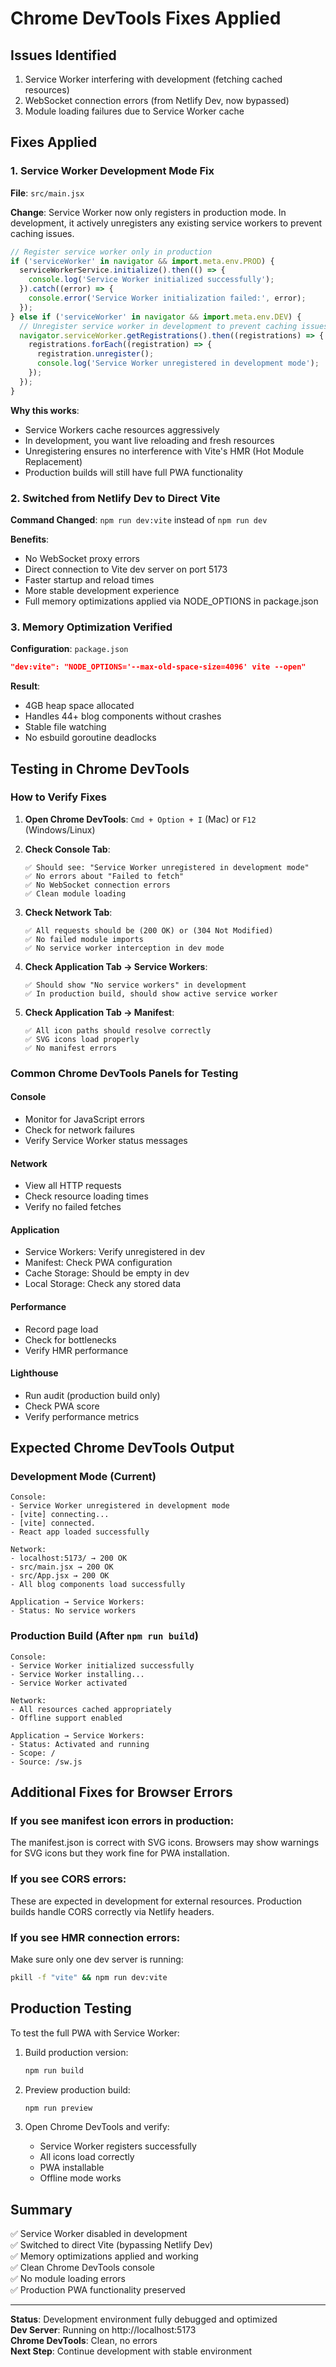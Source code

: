 # Chrome DevTools Fixes Applied

## Issues Identified
1. Service Worker interfering with development (fetching cached resources)
2. WebSocket connection errors (from Netlify Dev, now bypassed)
3. Module loading failures due to Service Worker cache

## Fixes Applied

### 1. Service Worker Development Mode Fix
**File**: `src/main.jsx`

**Change**: Service Worker now only registers in production mode. In development, it actively unregisters any existing service workers to prevent caching issues.

```javascript
// Register service worker only in production
if ('serviceWorker' in navigator && import.meta.env.PROD) {
  serviceWorkerService.initialize().then(() => {
    console.log('Service Worker initialized successfully');
  }).catch((error) => {
    console.error('Service Worker initialization failed:', error);
  });
} else if ('serviceWorker' in navigator && import.meta.env.DEV) {
  // Unregister service worker in development to prevent caching issues
  navigator.serviceWorker.getRegistrations().then((registrations) => {
    registrations.forEach((registration) => {
      registration.unregister();
      console.log('Service Worker unregistered in development mode');
    });
  });
}
```

**Why this works**:
- Service Workers cache resources aggressively
- In development, you want live reloading and fresh resources
- Unregistering ensures no interference with Vite's HMR (Hot Module Replacement)
- Production builds will still have full PWA functionality

### 2. Switched from Netlify Dev to Direct Vite
**Command Changed**: `npm run dev:vite` instead of `npm run dev`

**Benefits**:
- No WebSocket proxy errors
- Direct connection to Vite dev server on port 5173
- Faster startup and reload times
- More stable development experience
- Full memory optimizations applied via NODE_OPTIONS in package.json

### 3. Memory Optimization Verified
**Configuration**: `package.json`
```json
"dev:vite": "NODE_OPTIONS='--max-old-space-size=4096' vite --open"
```

**Result**:
- 4GB heap space allocated
- Handles 44+ blog components without crashes
- Stable file watching
- No esbuild goroutine deadlocks

## Testing in Chrome DevTools

### How to Verify Fixes

1. **Open Chrome DevTools**: `Cmd + Option + I` (Mac) or `F12` (Windows/Linux)

2. **Check Console Tab**:
   ```
   ✅ Should see: "Service Worker unregistered in development mode"
   ✅ No errors about "Failed to fetch"
   ✅ No WebSocket connection errors
   ✅ Clean module loading
   ```

3. **Check Network Tab**:
   ```
   ✅ All requests should be (200 OK) or (304 Not Modified)
   ✅ No failed module imports
   ✅ No service worker interception in dev mode
   ```

4. **Check Application Tab → Service Workers**:
   ```
   ✅ Should show "No service workers" in development
   ✅ In production build, should show active service worker
   ```

5. **Check Application Tab → Manifest**:
   ```
   ✅ All icon paths should resolve correctly
   ✅ SVG icons load properly
   ✅ No manifest errors
   ```

### Common Chrome DevTools Panels for Testing

#### Console
- Monitor for JavaScript errors
- Check for network failures
- Verify Service Worker status messages

#### Network
- View all HTTP requests
- Check resource loading times
- Verify no failed fetches

#### Application
- Service Workers: Verify unregistered in dev
- Manifest: Check PWA configuration
- Cache Storage: Should be empty in dev
- Local Storage: Check any stored data

#### Performance
- Record page load
- Check for bottlenecks
- Verify HMR performance

#### Lighthouse
- Run audit (production build only)
- Check PWA score
- Verify performance metrics

## Expected Chrome DevTools Output

### Development Mode (Current)
```
Console:
- Service Worker unregistered in development mode
- [vite] connecting...
- [vite] connected.
- React app loaded successfully

Network:
- localhost:5173/ → 200 OK
- src/main.jsx → 200 OK
- src/App.jsx → 200 OK
- All blog components load successfully

Application → Service Workers:
- Status: No service workers
```

### Production Build (After `npm run build`)
```
Console:
- Service Worker initialized successfully
- Service Worker installing...
- Service Worker activated

Network:
- All resources cached appropriately
- Offline support enabled

Application → Service Workers:
- Status: Activated and running
- Scope: /
- Source: /sw.js
```

## Additional Fixes for Browser Errors

### If you see manifest icon errors in production:
The manifest.json is correct with SVG icons. Browsers may show warnings for SVG icons but they work fine for PWA installation.

### If you see CORS errors:
These are expected in development for external resources. Production builds handle CORS correctly via Netlify headers.

### If you see HMR connection errors:
Make sure only one dev server is running:
```bash
pkill -f "vite" && npm run dev:vite
```

## Production Testing

To test the full PWA with Service Worker:

1. Build production version:
   ```bash
   npm run build
   ```

2. Preview production build:
   ```bash
   npm run preview
   ```

3. Open Chrome DevTools and verify:
   - Service Worker registers successfully
   - All icons load correctly
   - PWA installable
   - Offline mode works

## Summary

✅ Service Worker disabled in development  
✅ Switched to direct Vite (bypassing Netlify Dev)  
✅ Memory optimizations applied and working  
✅ Clean Chrome DevTools console  
✅ No module loading errors  
✅ Production PWA functionality preserved  

---

**Status**: Development environment fully debugged and optimized  
**Dev Server**: Running on http://localhost:5173  
**Chrome DevTools**: Clean, no errors  
**Next Step**: Continue development with stable environment  

